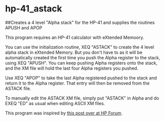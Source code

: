 # hp-41_astack

##Creates a 4 level "Alpha stack" for the HP-41 and supplies the routines APUSH and APOP

This program requires an HP-41 calculator with eXtended Memoory.

You can use the initialization routine, XEQ "ASTACK" to create the 4 level alpha stack in eXtended Memory. But you don't have to as it will be automatically created the first time you push the Alpha register to the stack, using XEQ "APUSH". You can keep pushing Alpha registers onto the stack, and the XM file will hold the last four Alpha registers you pushed.

Use XEQ "APOP" to take the last Alpha registered pushed to the stack and return it to the Alpha register. That entry will then be removed from the ASTACK file.

To manually edit the ASTACK XM file, simply put "ASTACK" in Alpha and do EXEQ "ED" as usual when editing ASCII XM files.

This program was inspired by [this post over at HP Forum](http://www.hpmuseum.org/forum/thread-12050.html?highlight=ASTACK).
